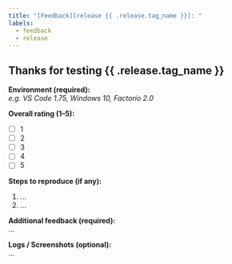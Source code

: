 ```yaml
---
title: "[Feedback][release {{ .release.tag_name }}]: "
labels:
  - feedback
  - release
---
```


## Thanks for testing **{{ .release.tag_name }}**

**Environment (required):**  
_e.g. VS Code 1.75, Windows 10, Factorio 2.0_

**Overall rating (1–5):**  
- [ ] 1  
- [ ] 2  
- [ ] 3  
- [ ] 4  
- [ ] 5  

**Steps to reproduce (if any):**  
1. …  
2. …  

**Additional feedback (required):**  
…  

**Logs / Screenshots (optional):**  
…
